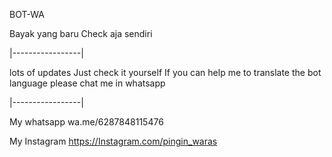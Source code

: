 BOT-WA

Bayak yang baru
Check aja sendiri

|-----------------|

lots of updates
Just check it yourself 
If you can help me to translate the bot language please chat me in whatsapp

|-----------------|

My whatsapp
wa.me/6287848115476

My Instagram
https://Instagram.com/pingin_waras
